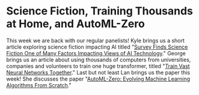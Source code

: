 # Science Fiction, Training Thousands at Home, and AutoML-Zero

This week we are back with our regular panelists! Kyle brings us a short article exploring science fiction impacting AI titled "[Survey Finds Science Fiction One of Many Factors Impacting Views of AI Technology](https://techxplore.com/news/2020-08-survey-science-fiction-factors-impacting.html)." George brings us an article about using thousands of computers from universities, companies and volunteers to train one huge transformer, titled "[Train Vast Neural Networks Together](https://learning-at-home.github.io/)." Last but not least Lan brings us the paper this week! She discusses the paper "[AutoML-Zero: Evolving Machine Learning Algorithms From Scratch](https://arxiv.org/abs/2003.03384)."

